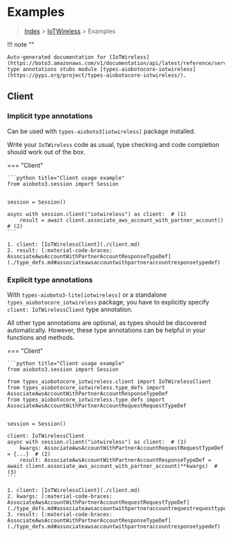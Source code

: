 # Examples

> [Index](../README.md) > [IoTWireless](./README.md) > Examples

!!! note ""

    Auto-generated documentation for [IoTWireless](https://boto3.amazonaws.com/v1/documentation/api/latest/reference/services/iotwireless.html#IoTWireless)
    type annotations stubs module [types-aiobotocore-iotwireless](https://pypi.org/project/types-aiobotocore-iotwireless/).

## Client

### Implicit type annotations

Can be used with `types-aioboto3[iotwireless]` package installed.

Write your `IoTWireless` code as usual,
type checking and code completion should work out of the box.



=== "Client"

    ```python title="Client usage example"
    from aioboto3.session import Session


    session = Session()

    async with session.client("iotwireless") as client:  # (1)
        result = await client.associate_aws_account_with_partner_account()  # (2)
    ```

    1. client: [IoTWirelessClient](./client.md)
    2. result: [:material-code-braces: AssociateAwsAccountWithPartnerAccountResponseTypeDef](./type_defs.md#associateawsaccountwithpartneraccountresponsetypedef) 






### Explicit type annotations

With `types-aioboto3-lite[iotwireless]`
or a standalone `types_aiobotocore_iotwireless` package, you have to explicitly specify
`client: IoTWirelessClient` type annotation.

All other type annotations are optional, as types should be discovered automatically.
However, these type annotations can be helpful in your functions and methods.


=== "Client"

    ```python title="Client usage example"
    from aioboto3.session import Session

    from types_aiobotocore_iotwireless.client import IoTWirelessClient
    from types_aiobotocore_iotwireless.type_defs import AssociateAwsAccountWithPartnerAccountResponseTypeDef
    from types_aiobotocore_iotwireless.type_defs import AssociateAwsAccountWithPartnerAccountRequestRequestTypeDef


    session = Session()

    client: IoTWirelessClient
    async with session.client("iotwireless") as client:  # (1)
        kwargs: AssociateAwsAccountWithPartnerAccountRequestRequestTypeDef = {...}  # (2)
        result: AssociateAwsAccountWithPartnerAccountResponseTypeDef = await client.associate_aws_account_with_partner_account(**kwargs)  # (3)
    ```

    1. client: [IoTWirelessClient](./client.md)
    2. kwargs: [:material-code-braces: AssociateAwsAccountWithPartnerAccountRequestRequestTypeDef](./type_defs.md#associateawsaccountwithpartneraccountrequestrequesttypedef) 
    3. result: [:material-code-braces: AssociateAwsAccountWithPartnerAccountResponseTypeDef](./type_defs.md#associateawsaccountwithpartneraccountresponsetypedef) 






